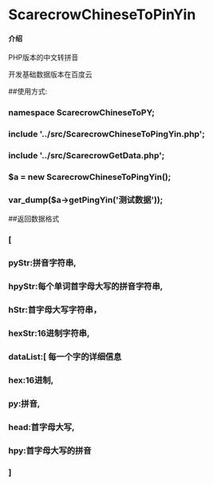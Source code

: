 # ScarecrowChineseToPinYin

#### 介绍
PHP版本的中文转拼音

开发基础数据版本在百度云

##使用方式:
### namespace ScarecrowChineseToPY;
### include '../src/ScarecrowChineseToPingYin.php';
### include '../src/ScarecrowGetData.php';
### $a = new ScarecrowChineseToPingYin();
### var_dump($a->getPingYin('测试数据'));

##返回数据格式
### [
###     pyStr:拼音字符串,
###     hpyStr:每个单词首字母大写的拼音字符串,
###     hStr:首字母大写字符串，
###     hexStr:16进制字符串,
###     dataList:[  每一个字的详细信息
###         hex:16进制,
###         py:拼音,
###         head:首字母大写,
###         hpy:首字母大写的拼音
### ]